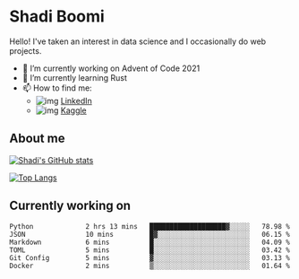 # Shadi Boomi

Hello! I've taken an interest in data science and I occasionally do web projects.

- 🔭 I’m currently working on Advent of Code 2021
- 🌱 I’m currently learning Rust
- 📫 How to find me: 
  - ![img](https://www.linkedin.com/favicon.ico) [LinkedIn](https://www.linkedin.com/in/shadiboomi/)
  - ![img](https://www.kaggle.com/static/images/favicon.ico) [Kaggle](https://www.kaggle.com/sboomi)

##  About me

[![Shadi's GitHub stats](https://github-readme-stats.vercel.app/api?username=sboomi&show_icons=true&theme=radical)](https://github.com/anuraghazra/github-readme-stats)

[![Top Langs](https://github-readme-stats.vercel.app/api/top-langs/?username=sboomi&layout=compact&theme=default)](https://github.com/anuraghazra/github-readme-stats)

## Currently working on

<!--START_SECTION:waka-->

```text
Python             2 hrs 13 mins   ███████████████████▓░░░░░   78.98 %
JSON               10 mins         █▓░░░░░░░░░░░░░░░░░░░░░░░   06.15 %
Markdown           6 mins          █░░░░░░░░░░░░░░░░░░░░░░░░   04.09 %
TOML               5 mins          █░░░░░░░░░░░░░░░░░░░░░░░░   03.42 %
Git Config         5 mins          ▓░░░░░░░░░░░░░░░░░░░░░░░░   03.13 %
Docker             2 mins          ▒░░░░░░░░░░░░░░░░░░░░░░░░   01.64 %
```

<!--END_SECTION:waka-->
